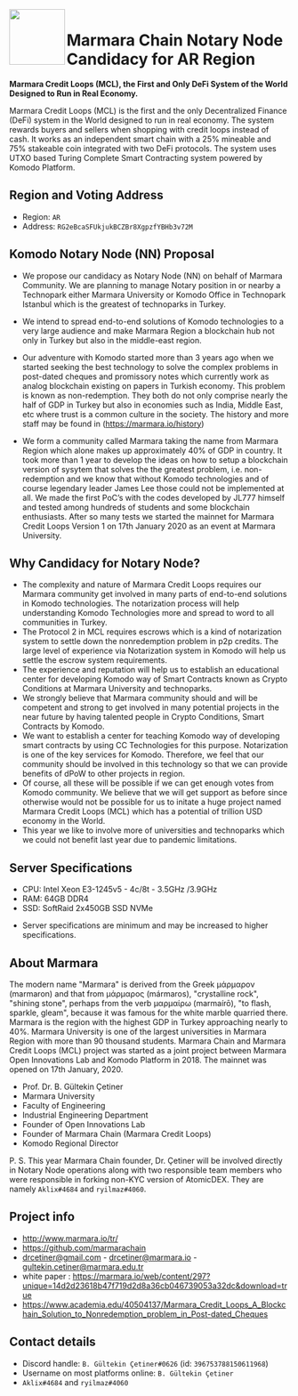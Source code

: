 <img align="left" width="100" height="100" src="https://avatars.githubusercontent.com/u/44530858">

# Marmara Chain Notary Node Candidacy for AR Region 
<b>Marmara Credit Loops (MCL), the First and Only DeFi System of the World Designed to Run in Real Economy.</b> 

Marmara Credit Loops (MCL) is the first and the only Decentralized Finance (DeFi) system in the World designed to run in real economy. The system rewards buyers and sellers when shopping with credit loops instead of cash. It works as an independent smart chain with a 25% mineable and 75% stakeable coin integrated with two DeFi protocols. The system uses UTXO based Turing Complete Smart Contracting system powered by Komodo Platform.

## Region and Voting Address

- Region: `AR`
- Address: `RG2eBcaSFUkjukBCZBr8XgpzfYBHb3v72M`

## Komodo Notary Node (NN) Proposal

- We propose our candidacy as Notary Node (NN) on behalf of Marmara Community. We are planning to manage Notary position in or nearby a Technopark either Marmara University or Komodo Office in Technopark Istanbul which is the greatest of technoparks in Turkey.
- We intend to spread end-to-end solutions of Komodo technologies to a very large audience and make Marmara Region a blockchain hub not only in Turkey but also in the middle-east region.
- Our adventure with Komodo started more than 3 years ago when we started seeking the best technology to solve the complex problems in post-dated cheques and promissory notes which currently work as analog blockchain existing on papers in Turkish economy. This problem is known as non-redemption.
They both do not only comprise nearly the half of GDP in Turkey but also in economies such as India, Middle East, etc where trust is a common culture in the society. The history and more staff may be found in (https://marmara.io/history)

- We form a community called Marmara taking the name from Marmara Region which alone makes up approximately 40% of GDP in country.
It took more than 1 year to develop the ideas on how to setup a blockchain version of sysytem that solves the the greatest problem, i.e. non-redemption and we know that without Komodo technologies and of course legendary leader James Lee those could not be implemented at all.
We made the first PoC’s with the codes developed by JL777 himself and tested among hundreds of students and some blockchain enthusiasts.
After so many tests we started the mainnet for Marmara Credit Loops Version 1 on 17th January 2020 as an event at Marmara University.


## Why Candidacy for Notary Node?

- The complexity and nature of Marmara Credit Loops requires our Marmara community get involved in many parts of end-to-end solutions in Komodo technologies. The notarization process will help understanding Komodo Technologies more and spread to word to all communities in Turkey. 
- The Protocol 2 in MCL requires escrows which is a kind of notarization system to settle down the nonredemption problem in p2p credits. The large level of experience via Notarization system in Komodo will help us settle the escrow system requirements. 
- The experience and reputation will help us to establish an educational center for developing Komodo way of Smart Contracts known as Crypto Conditions at Marmara University and technoparks.
- We strongly believe that Marmara community should and will be competent and strong to get involved in many potential projects in the near future by having talented people in Crypto Conditions, Smart Contracts by Komodo.
- We want to establish a center for teaching Komodo way of developing smart contracts by using CC Technologies for this purpose. Notarization is one of the key services for Komodo. Therefore, we feel that our community should be involved in this technology so that we can provide benefits of dPoW to other projects in region.
- Of course, all these will be possible if we can get enough votes from Komodo community. We believe that we will get support as before since otherwise would not be possible for us to initate a huge project named Marmara Credit Loops (MCL) which has a potential of trillion USD economy in the World.
- This year we like to involve more of universities and technoparks which we could not benefit last year due to pandemic limitations.


## Server Specifications 

- CPU:  Intel  Xeon E3-1245v5 - 4c/8t - 3.5GHz /3.9GHz
- RAM:  64GB DDR4
- SSD:  SoftRaid 2x450GB SSD NVMe

* Server specifications are minimum and may be increased to higher specifications. 

## About Marmara
The modern name "Marmara" is derived from the Greek μάρμαρον (marmaron) and that from μάρμαρος (mármaros), "crystalline rock", "shining stone", perhaps from the verb μαρμαίρω (marmaírō), "to flash, sparkle, gleam", because it was famous for the white marble quarried there.
Marmara is the region with the highest GDP in Turkey approaching nearly to 40%. Marmara University is one of the largest universities in Marmara Region with more than 90 thousand students.
Marmara Chain and Marmara Credit Loops (MCL) project was started as a joint project between Marmara Open Innovations Lab and Komodo Platform in 2018. The mainnet was opened on 17th January, 2020.

- Prof. Dr. B. Gültekin Çetiner
- Marmara University
- Faculty of Engineering
- Industrial Engineering Department
- Founder of Open Innovations Lab
- Founder of Marmara Chain (Marmara Credit Loops)
- Komodo Regional Director

P. S. This year Marmara Chain founder, Dr. Çetiner will be involved directly in Notary Node operations along with two responsible team members who were responsible in forking non-KYC version of AtomicDEX. They are namely `Aklix#4684` and `ryilmaz#4060`.  

## Project info

- http://www.marmara.io/tr/
- https://github.com/marmarachain
- drcetiner@gmail.com - drcetiner@marmara.io - gultekin.cetiner@marmara.edu.tr 
- white paper : https://marmara.io/web/content/297?unique=14d2d23618b47f719d2d8a36cb046739053a32dc&download=true
- https://www.academia.edu/40504137/Marmara_Credit_Loops_A_Blockchain_Solution_to_Nonredemption_problem_in_Post-dated_Cheques

## Contact details

- Discord handle: `B. Gültekin Çetiner#0626` (id: `396753788150611968`)
- Username on most platforms online: `B. Gültekin Çetiner`
- `Aklix#4684` and `ryilmaz#4060`  
